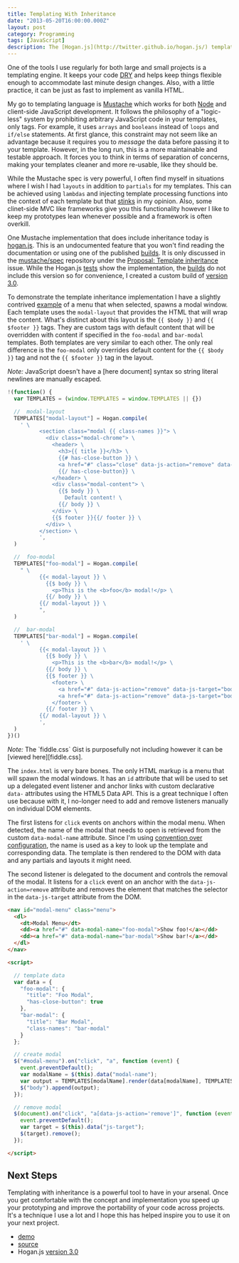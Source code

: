 ```yaml
---
title: Templating With Inheritance
date: "2013-05-20T16:00:00.000Z"
layout: post
category: Programming
tags: [JavaScript]
description: The [Hogan.js](http://twitter.github.io/hogan.js/) templating engine extends the [Mustache](http://mustache.github.io/) spec by allowing inheritance. This lets you create layouts and [DRY](http://en.wikipedia.org/wiki/Don't_repeat_yourself) up your code without having to use an MVC library. ([demo](/examples/templating-with-inheritance/), [source](https://gist.github.com/urban/5881295))
---
```


One of the tools I use regularly for both large and small projects is a templating engine. It keeps your code [DRY][] and helps keep things flexible enough to accommodate last minute design changes. Also, with a little practice, it can be just as fast to implement as vanilla HTML.

My go to templating language is [Mustache][] which works for both [Node][] and client-side JavaScript development. It follows the philosophy of a "logic-less" system by prohibiting arbitrary JavaScript code in your templates, only tags. For example, it uses `arrays` and `booleans` instead of `loops` and `if/else` statements. At first glance, this constraint may not seem like an advantage because it requires you to _message_ the data before passing it to your template. However, in the long run, this is a more maintainable and testable approach. It forces you to think in terms of separation of concerns, making your templates cleaner and more re-usable, like they should be.

While the Mustache spec is very powerful, I often find myself in situations where I wish I had `layouts` in addition to `partials` for my templates. This can be achieved using `lambdas` and injecting template processing functions into the context of each template but that [stinks][] in my opinion. Also, some clinet-side MVC like frameworks give you this functionality however I like to keep my prototypes lean whenever possible and a framework is often overkill.

One Mustache implementation that does include inheritance today is [hogan.js][]. This is an undocumented feature that you won't find reading the documentation or using one of the published [builds][]. It is only discussed in the [mustache/spec][] repository under the [Proposal: Template inheritance][] issue. While the Hogan.js [tests][hogan.js tests] show the implementation, the [builds][] do not include this version so for convenience, I created a custom build of [version 3.0][].

To demonstrate the template inheritance implementation I have a slightly contrived [example][demo] of a menu that when selected, spawns a modal window. Each template uses the `modal-layout` that provides the HTML that will wrap the content. What's distinct about this layout is the `{{ $body }}` and `{{ $footer }}` tags. They are custom tags with default content that will be overridden with content if specified in the `foo-modal` and `bar-modal` templates. Both templates are very similar to each other. The only real difference is the `foo-modal` only overrides default content for the `{{ $body }}` tag and not the `{{ $footer }}` tag in the layout.

<div class="alert info">
  <em>Note:</em> JavaScript doesn't have a [here document] syntax so string literal newlines are manually escaped.
</div>

```js
!(function() {
  var TEMPLATES = (window.TEMPLATES = window.TEMPLATES || {})

  //  modal-layout
  TEMPLATES["modal-layout"] = Hogan.compile(
    ' \
          <section class="modal {{ class-names }}"> \
            <div class="modal-chrome"> \
              <header> \
                <h3>{{ title }}</h3> \
                {{# has-close-button }} \
                <a href="#" class="close" data-js-action="remove" data-js-target="body > .modal">X</a> \
                {{/ has-close-button}} \
              </header> \
              <div class="modal-content"> \
                {{$ body }} \
                  Default content! \
                {{/ body }} \
              </div> \
              {{$ footer }}{{/ footer }} \
            </div> \
          </section> \
          ',
  )

  //  foo-modal
  TEMPLATES["foo-modal"] = Hogan.compile(
    " \
          {{< modal-layout }} \
            {{$ body }} \
              <p>This is the <b>foo</b> modal!</p> \
            {{/ body }} \
          {{/ modal-layout }} \
          ",
  )

  //  bar-modal
  TEMPLATES["bar-modal"] = Hogan.compile(
    ' \
          {{< modal-layout }} \
            {{$ body }} \
              <p>This is the <b>bar</b> modal!</p> \
            {{/ body }} \
            {{$ footer }} \
              <footer> \
                <a href="#" data-js-action="remove" data-js-target="body > .modal">Cancel</a> \
                <a href="#" data-js-action="remove" data-js-target="body > .modal">Okay</a> \
              </footer> \
            {{/ footer }} \
          {{/ modal-layout }} \
          ',
  )
})()
```

<div class="alert note">
  <em>Note:</em> The `fiddle.css` Gist is purposefully not including however it can be [viewed here][fiddle.css].
</div>

The `index.html` is very bare bones. The only HTML markup is a menu that will spawn the modal windows. It has an `id` attribute that will be used to set up a delegated event listener and anchor links with custom declarative `data-` attributes using the HTML5 Data API. This is a great technique I often use because with it, I no-longer need to add and remove listeners manually on individual DOM elements.

The first listens for `click` events on anchors within the modal menu. When detected, the name of the modal that needs to open is retrieved from the custom `data-modal-name` attribute. Since I'm using [convention over configuration], the name is used as a key to look up the template and corresponding data. The template is then rendered to the DOM with data and any partials and layouts it might need.

The second listener is delegated to the document and controls the removal of the modal. It listens for a `click` event on an anchor with the `data-js-action=remove` attribute and removes the element that matches the selector in the `data-js-target` attribute from the DOM.

```html
<nav id="modal-menu" class="menu">
  <dl>
    <dt>Modal Menu</dt>
    <dd><a href="#" data-modal-name="foo-modal">Show foo!</a></dd>
    <dd><a href="#" data-modal-name="bar-modal">Show bar!</a></dd>
  </dl>
</nav>

<script>

  // template data
  var data = {
    "foo-modal": {
      "title": "Foo Modal",
      "has-close-button": true
    },
    "bar-modal": {
      "title": "Bar Modal",
      "class-names": "bar-modal"
    }
  };

  // create modal
  $("#modal-menu").on("click", "a", function (event) {
    event.preventDefault();
    var modalName = $(this).data("modal-name");
    var output = TEMPLATES[modalName].render(data[modalName], TEMPLATES);
    $("body").append(output);
  });

  // remove modal
  $(document).on("click", "a[data-js-action='remove']", function (event) {
    event.preventDefault();
    var target = $(this).data("js-target");
    $(target).remove();
  });

</script>
```

## Next Steps

Templating with inheritance is a powerful tool to have in your arsenal. Once you get comfortable with the concept and implementation you speed up your prototyping and improve the portability of your code across projects. It's a technique I use a lot and I hope this has helped inspire you to use it on your next project.

* [demo][]
* [source][]
* Hogan.js [version 3.0][]

[frog]: http://frogdesign.com
[dry]: http://en.wikipedia.org/wiki/Don't_repeat_yourself "Don't repeat yourself"
[mustache]: http://mustache.github.io/ "Mustache templating language"
[node]: http://nodejs.org/ "Node.js"
[stinks]: http://en.wikipedia.org/wiki/Code_smell "code smells"
[proposal: template inheritance]: https://github.com/mustache/spec/issues/38
[mustache/spec]: https://github.com/mustache/spec
[github]: https://github.com/
[v2.0]: https://github.com/mustache/spec/issues?labels=v2.0.0&page=1&state=open
[hogan.js]: http://twitter.github.io/hogan.js/ "Hogan.js"
[builds]: https://github.com/twitter/hogan.js/tree/master/web/builds
[hogan.js tests]: https://github.com/twitter/hogan.js/blob/master/test/index.js
[version 3.0]: https://github.com/twitter/hogan.js/tree/master/web/builds/3.0.2
[jquery]: http://jquery.com/
[fiddle.css]: https://gist.github.com/urban/5579302#file-fiddle-css
[here document]: http://en.wikipedia.org/wiki/Here_document
[convention over configuration]: http://en.wikipedia.org/wiki/Convention_over_configuration
[demo]: http://jsfiddle.net/gh/gist/library/pure/5881295/
[source]: https://gist.github.com/urban/5881295
